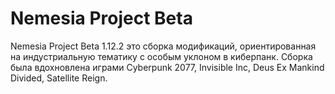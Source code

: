 # Nemesia Project Beta
Nemesia Project Beta 1.12.2 это сборка модификаций, ориентированная на индустриальную тематику с особым уклоном в киберпанк. Сборка была вдохновлена играми Cyberpunk 2077, Invisible Inc, Deus Ex Mankind Divided, Satellite Reign.
